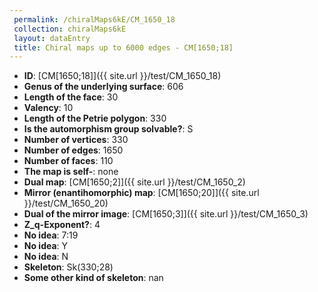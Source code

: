 ```yaml
--- 
 permalink: /chiralMaps6kE/CM_1650_18 
 collection: chiralMaps6kE
 layout: dataEntry
 title: Chiral maps up to 6000 edges - CM[1650;18]
---
```


- **ID**: [CM[1650;18]]({{ site.url }}/test/CM_1650_18)
- **Genus of the underlying surface**: 606
- **Length of the face**: 30
- **Valency**: 10
- **Length of the Petrie polygon**: 330
- **Is the automorphism group solvable?**: S
- **Number of vertices**: 330
- **Number of edges**: 1650
- **Number of faces**: 110
- **The map is self-**: none
- **Dual map**: [CM[1650;2]]({{ site.url }}/test/CM_1650_2)
- **Mirror (enantihomorphic) map**: [CM[1650;20]]({{ site.url }}/test/CM_1650_20)
- **Dual of the mirror image**: [CM[1650;3]]({{ site.url }}/test/CM_1650_3)
- **Z_q-Exponent?**: 4
- **No idea**:  7:19
- **No idea**: Y
- **No idea**: N
- **Skeleton**: Sk(330;28)
- **Some other kind of skeleton**: nan
